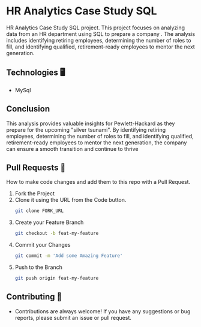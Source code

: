 





# HR Analytics Case Study SQL

HR Analytics Case Study SQL project. This project focuses on analyzing data from an HR department using SQL to prepare a company . The analysis includes identifying retiring employees, determining the number of roles to fill, and identifying qualified, retirement-ready employees to mentor the next generation.







 ## Technologies 🖥️
 
 - MySql



## Conclusion
This analysis provides valuable insights for Pewlett-Hackard as they prepare for the upcoming "silver tsunami". By identifying retiring employees, determining the number of roles to fill, and identifying qualified, retirement-ready employees to mentor the next generation, the company can ensure a smooth transition and continue to thrive


## Pull Requests 🔀

How to make code changes and add them to this repo with a Pull Request.

1. Fork the Project
1. Clone it using the URL from the Code button.
    ```sh
    git clone FORK_URL
    ```
1. Create your Feature Branch
    ```sh
    git checkout -b feat-my-feature
    ```
1. Commit your Changes
    ```sh
    git commit -m 'Add some Amazing Feature'
    ```
1. Push to the Branch
    ```sh
    git push origin feat-my-feature
    ```
    
  ## Contributing 🤝
 - Contributions are always welcome! If you have any suggestions or bug reports, please submit an issue or pull request.


    
